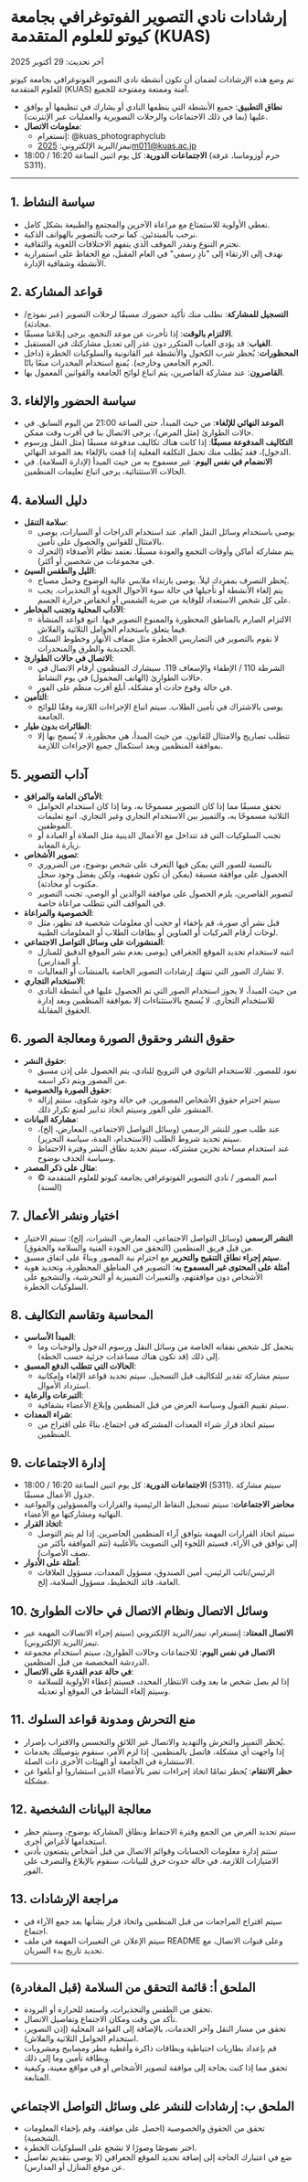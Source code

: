 # إرشادات نادي التصوير الفوتوغرافي بجامعة كيوتو للعلوم المتقدمة (KUAS)
آخر تحديث: 29 أكتوبر 2025

تم وضع هذه الإرشادات لضمان أن تكون أنشطة نادي التصوير الفوتوغرافي بجامعة كيوتو للعلوم المتقدمة (KUAS) آمنة وممتعة ومفتوحة للجميع.

- **نطاق التطبيق**: جميع الأنشطة التي ينظمها النادي أو يشارك في تنظيمها أو يوافق عليها (بما في ذلك الاجتماعات والرحلات التصويرية والعمليات عبر الإنترنت).
- **معلومات الاتصال**:
  - إنستغرام: @kuas_photographyclub
  - تيمز/البريد الإلكتروني: 2025m011@kuas.ac.jp
- **الاجتماعات الدورية**: كل يوم اثنين الساعة 16:20 / 18:00 (حرم أوزوماسا، غرفة S311).

---

## 1. سياسة النشاط
- نعطي الأولوية للاستمتاع مع مراعاة الآخرين والمجتمع والطبيعة بشكل كامل.
- نرحب بالمبتدئين. كما نرحب بالتصوير بالهواتف الذكية.
- نحترم التنوع ونقدر الموقف الذي يتفهم الاختلافات اللغوية والثقافية.
- نهدف إلى الارتقاء إلى "نادٍ رسمي" في العام المقبل، مع الحفاظ على استمرارية الأنشطة وشفافية الإدارة.

## 2. قواعد المشاركة
- **التسجيل للمشاركة**: نطلب منك تأكيد حضورك مسبقًا لرحلات التصوير (عبر نموذج/محادثة).
- **الالتزام بالوقت**: إذا تأخرت عن موعد التجمع، يرجى إبلاغنا مسبقًا.
- **الغياب**: قد يؤدي الغياب المتكرر دون عذر إلى تعديل مشاركتك في المستقبل.
- **المحظورات**: يُحظر شرب الكحول والأنشطة غير القانونية والسلوكيات الخطرة (داخل الحرم الجامعي وخارجه). يُمنع استخدام المخدرات منعًا باتًا.
- **القاصرون**: عند مشاركة القاصرين، يتم اتباع لوائح الجامعة والقوانين المعمول بها.

## 3. سياسة الحضور والإلغاء
- **الموعد النهائي للإلغاء**: من حيث المبدأ، حتى الساعة 21:00 من اليوم السابق. في حالات الطوارئ (مثل المرض)، يرجى الاتصال بنا في أقرب وقت ممكن.
- **التكاليف المدفوعة مسبقًا**: إذا كانت هناك تكاليف مدفوعة مسبقًا (مثل النقل ورسوم الدخول)، فقد يُطلب منك تحمل التكلفة الفعلية إذا قمت بالإلغاء بعد الموعد النهائي.
- **الانضمام في نفس اليوم**: غير مسموح به من حيث المبدأ (لإدارة السلامة). في الحالات الاستثنائية، يرجى اتباع تعليمات المنظمين.

## 4. دليل السلامة
- **سلامة التنقل**:
  - يوصى باستخدام وسائل النقل العام. عند استخدام الدراجات أو السيارات، يوصى بالامتثال للقوانين والحصول على تأمين.
  - يتم مشاركة أماكن وأوقات التجمع والعودة مسبقًا. نعتمد نظام الأصدقاء (التحرك في مجموعات من شخصين أو أكثر).
- **الليل والطقس السيئ**:
  - يُحظر التصرف بمفردك ليلاً. يوصى بارتداء ملابس عالية الوضوح وحمل مصباح.
  - يتم إلغاء الأنشطة أو تأجيلها في حالة سوء الأحوال الجوية أو التحذيرات. يجب على كل شخص الاستعداد للوقاية من ضربة الشمس أو انخفاض حرارة الجسم.
- **الآداب المحلية وتجنب المخاطر**:
  - الالتزام الصارم بالمناطق المحظورة والممنوع التصوير فيها. اتبع قواعد المنشأة فيما يتعلق باستخدام الحوامل الثلاثية والفلاش.
  - لا نقوم بالتصوير في التضاريس الخطرة مثل ضفاف الأنهار وخطوط السكك الحديدية والطرق والمنحدرات.
- **الاتصال في حالات الطوارئ**:
  - الشرطة 110 / الإطفاء والإسعاف 119. سيشارك المنظمون أرقام الاتصال في حالات الطوارئ (الهاتف المحمول) في يوم النشاط.
  - في حالة وقوع حادث أو مشكلة، أبلغ أقرب منظم على الفور.
- **التأمين**:
  - يوصى بالاشتراك في تأمين الطلاب. سيتم اتباع الإجراءات اللازمة وفقًا للوائح الجامعة.
- **الطائرات بدون طيار**:
  - تتطلب تصاريح والامتثال للقانون. من حيث المبدأ، هي محظورة. لا يُسمح بها إلا بموافقة المنظمين وبعد استكمال جميع الإجراءات اللازمة.

## 5. آداب التصوير
- **الأماكن العامة والمرافق**:
  - تحقق مسبقًا مما إذا كان التصوير مسموحًا به، وما إذا كان استخدام الحوامل الثلاثية مسموحًا به، والتمييز بين الاستخدام التجاري وغير التجاري. اتبع تعليمات الموظفين.
  - تجنب السلوكيات التي قد تتداخل مع الأعمال الدينية مثل الصلاة أو العبادة أو زيارة المعابد.
- **تصوير الأشخاص**:
  - بالنسبة للصور التي يمكن فيها التعرف على شخص بوضوح، من الضروري الحصول على موافقة مسبقة (يمكن أن تكون شفهية، ولكن يفضل وجود سجل مكتوب أو محادثة).
  - لتصوير القاصرين، يلزم الحصول على موافقة الوالدين أو الوصي. تجنب التصوير في المواقف التي تتطلب مراعاة خاصة.
- **الخصوصية والمراعاة**:
  - قبل نشر أي صورة، قم بإخفاء أو حجب أي معلومات شخصية قد تظهر، مثل لوحات أرقام المركبات أو العناوين أو بطاقات الطلاب أو المعلومات الطبية.
- **المنشورات على وسائل التواصل الاجتماعي**:
  - انتبه لاستخدام تحديد الموقع الجغرافي (يوصى بعدم نشر الموقع الدقيق للمنازل أو المدارس).
  - لا تشارك الصور التي تنتهك إرشادات التصوير الخاصة بالمنشآت أو الفعاليات.
- **الاستخدام التجاري**:
  - من حيث المبدأ، لا يجوز استخدام الصور التي تم الحصول عليها في أنشطة النادي للاستخدام التجاري. لا يُسمح بالاستثناءات إلا بموافقة المنظمين وبعد إدارة الحقوق المقابلة.

## 6. حقوق النشر وحقوق الصورة ومعالجة الصور
- **حقوق النشر**:
  - تعود للمصور. للاستخدام الثانوي في الترويج للنادي، يتم الحصول على إذن مسبق من المصور ويتم ذكر اسمه.
- **حقوق الصورة والخصوصية**:
  - سيتم احترام حقوق الأشخاص المصورين. في حالة وجود شكوى، ستتم إزالة المنشور على الفور وسيتم اتخاذ تدابير لمنع تكرار ذلك.
- **مشاركة البيانات**:
  - عند طلب صور للنشر الرسمي (وسائل التواصل الاجتماعي، المعارض، إلخ)، سيتم تحديد شروط الطلب (الاستخدام، المدة، سياسة التحرير).
  - عند استخدام مساحة تخزين مشتركة، سيتم تحديد نطاق النشر وفترة الاحتفاظ وسياسة الحذف بوضوح.
- **مثال على ذكر المصدر**:
  - © اسم المصور / نادي التصوير الفوتوغرافي بجامعة كيوتو للعلوم المتقدمة (السنة)

## 7. اختيار ونشر الأعمال
- **النشر الرسمي** (وسائل التواصل الاجتماعي، المعارض، النشرات، إلخ): سيتم الاختيار من قبل فريق المنظمين (التحقق من الجودة الفنية والسلامة والحقوق).
- **سيتم إجراء نطاق التنقيح والتحرير** مع احترام نية المصور وبناءً على اتفاق مسبق.
- **أمثلة على المحتوى غير المسموح به**: التصوير في المناطق المحظورة، وتحديد هوية الأشخاص دون موافقتهم، والتعبيرات التمييزية أو التحرشية، والتشجيع على السلوكيات الخطرة.

## 8. المحاسبة وتقاسم التكاليف
- **المبدأ الأساسي**:
  - يتحمل كل شخص نفقاته الخاصة من وسائل النقل ورسوم الدخول والوجبات وما إلى ذلك (قد تكون هناك مساعدات جزئية حسب الخطة).
- **الحالات التي تتطلب الدفع المسبق**:
  - سيتم مشاركة تقدير للتكاليف قبل التسجيل. سيتم تحديد قواعد الإلغاء وإمكانية استرداد الأموال.
- **التبرعات والرعاية**:
  - سيتم تقييم القبول وسياسة العرض من قبل المنظمين وإبلاغ الأعضاء بشفافية.
- **شراء المعدات**:
  - سيتم اتخاذ قرار شراء المعدات المشتركة في اجتماع، بناءً على اقتراح من المنظمين.

## 9. إدارة الاجتماعات
- **الاجتماعات الدورية**: كل يوم اثنين الساعة 16:20 / 18:00 (S311). سيتم مشاركة جدول الأعمال مسبقًا.
- **محاضر الاجتماعات**: سيتم تسجيل النقاط الرئيسية والقرارات والمسؤولين والمواعيد النهائية ومشاركتها مع الأعضاء.
- **اتخاذ القرار**:
  - سيتم اتخاذ القرارات المهمة بتوافق آراء المنظمين الحاضرين. إذا لم يتم التوصل إلى توافق في الآراء، فسيتم اللجوء إلى التصويت بالأغلبية (تتم الموافقة بأكثر من نصف الأصوات).
- **أمثلة على الأدوار**:
  - الرئيس/نائب الرئيس، أمين الصندوق، مسؤول المعدات، مسؤول العلاقات العامة، قائد التخطيط، مسؤول السلامة، إلخ.

## 10. وسائل الاتصال ونظام الاتصال في حالات الطوارئ
- **الاتصال المعتاد**: إنستغرام، تيمز/البريد الإلكتروني (سيتم إجراء الاتصالات المهمة عبر تيمز/البريد الإلكتروني).
- **الاتصال في نفس اليوم**: للاجتماعات وحالات الطوارئ، سيتم استخدام مجموعة الدردشة المخصصة من قبل المنظمين.
- **في حالة عدم القدرة على الاتصال**:
  - إذا لم يصل شخص ما بعد وقت الانتظار المحدد، فسيتم إعطاء الأولوية للسلامة وسيتم إلغاء النشاط في الموقع أو تعديله.

## 11. منع التحرش ومدونة قواعد السلوك
- يُحظر التمييز والتحرش والتهديد والاتصال غير اللائق والتجسس والاقتراب بإصرار.
- إذا واجهت أي مشكلة، فاتصل بالمنظمين. إذا لزم الأمر، سنقوم بتوصيلك بخدمات الاستشارة في الجامعة أو الهيئات الأخرى ذات الصلة.
- **حظر الانتقام**: يُحظر تمامًا اتخاذ إجراءات تضر بالأعضاء الذين استشاروا أو أبلغوا عن مشكلة.

## 12. معالجة البيانات الشخصية
- سيتم تحديد الغرض من الجمع وفترة الاحتفاظ ونطاق المشاركة بوضوح، وسيتم حظر استخدامها لأغراض أخرى.
- ستتم إدارة معلومات الحسابات وقوائم الاتصال من قبل أشخاص يتمتعون بأدنى الامتيازات اللازمة. في حالة حدوث خرق للبيانات، سنقوم بالإبلاغ والتصرف على الفور.

## 13. مراجعة الإرشادات
- سيتم اقتراح المراجعات من قبل المنظمين واتخاذ قرار بشأنها بعد جمع الآراء في اجتماع.
- سيتم الإعلان عن التغييرات المهمة في ملف README وعلى قنوات الاتصال، مع تحديد تاريخ بدء السريان.

---

## الملحق أ: قائمة التحقق من السلامة (قبل المغادرة)
- تحقق من الطقس والتحذيرات، واستعد للحرارة أو البرودة.
- تأكد من وقت ومكان الاجتماع وتفاصيل الاتصال.
- تحقق من مسار النقل وآخر الخدمات، بالإضافة إلى القواعد المحلية (إذن التصوير، استخدام الحوامل الثلاثية والفلاش).
- قم بإعداد بطاريات احتياطية وبطاقات ذاكرة وأغطية مطر ومصابيح ومشروبات وبطاقة تأمين وما إلى ذلك.
- تحقق مما إذا كنت بحاجة إلى موافقة لتصوير الأشخاص أو في مواقع معينة، وكيفية المتابعة.

## الملحق ب: إرشادات للنشر على وسائل التواصل الاجتماعي
- تحقق من الحقوق والخصوصية (احصل على موافقة، وقم بإخفاء المعلومات الشخصية).
- اختر نصوصًا وصورًا لا تشجع على السلوكيات الخطرة.
- ضع في اعتبارك الحاجة إلى إضافة تحديد الموقع الجغرافي (لا يوصى بتقديم تفاصيل عن موقع المنازل أو المدارس).
